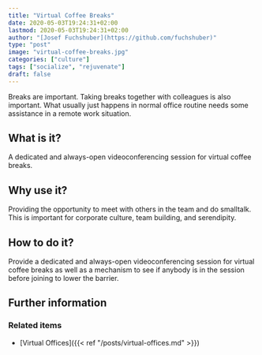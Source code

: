 ```yaml
---
title: "Virtual Coffee Breaks"
date: 2020-05-03T19:24:31+02:00
lastmod: 2020-05-03T19:24:31+02:00
author: "[Josef Fuchshuber](https://github.com/fuchshuber)"
type: "post"
image: "virtual-coffee-breaks.jpg"
categories: ["culture"]
tags: ["socialize", "rejuvenate"]
draft: false
---
```


Breaks are important. Taking breaks together with colleagues is also important. What usually just happens in normal office routine needs some assistance in a remote work situation.
<!--more-->

## What is it?

A dedicated and always-open videoconferencing session for virtual coffee breaks.

## Why use it?

Providing the opportunity to meet with others in the team and do smalltalk. This is important for corporate culture, team building, and serendipity.

## How to do it?

Provide a dedicated and always-open videoconferencing session for virtual coffee breaks as well as a mechanism to see if anybody is in the session before joining to lower the barrier.

## Further information

### Related items

* [Virtual Offices]({{< ref "/posts/virtual-offices.md" >}})
